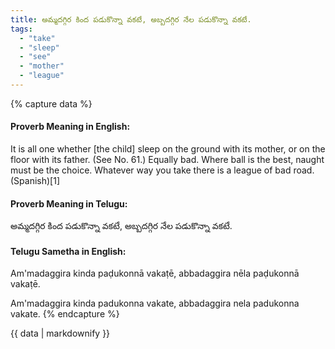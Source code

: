 ```yaml
---
title: అమ్మదగ్గిర కింద పడుకొన్నా వకటే, అబ్బదగ్గిర నేల పడుకొన్నా వకటే.
tags:
  - "take"
  - "sleep"
  - "see"
  - "mother"
  - "league"
---
```


{% capture data %}
#### Proverb Meaning in English:
It is all one whether [the child] sleep on the ground with its mother, or on the floor with its father.
(See No. 61.)
Equally bad.
Where ball is the best, naught must be the choice.
Whatever way you take there is a league of bad road. (Spanish)[1]

#### Proverb Meaning in Telugu:
అమ్మదగ్గిర కింద పడుకొన్నా వకటే, అబ్బదగ్గిర నేల పడుకొన్నా వకటే.

#### Telugu Sametha in English:
Am'madaggira kinda paḍukonnā vakaṭē, abbadaggira nēla paḍukonnā vakaṭē.

Am'madaggira kinda padukonna vakate, abbadaggira nela padukonna vakate.
{% endcapture %}

{{ data | markdownify }}

